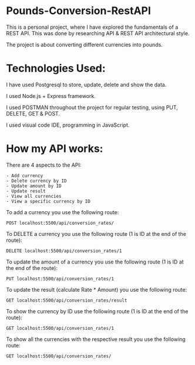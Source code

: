 # Pounds-Conversion-RestAPI
This is a personal project, where I have explored the fundamentals of a REST API. This was done by researching API & REST API architectural style.

The project is about converting different currencies into pounds.

# Technologies Used:

I have used Postgresql to store, update, delete and show the data. 

I used Node.js + Express framework.

I used POSTMAN throughout the project for regular testing, using PUT, DELETE, GET & POST. 

I used visual code IDE, programming in JavaScript.

# How my API works:

There are 4 aspects to the API:

    - Add currency
    - Delete currency by ID
    - Update amount by ID
    - Update result
    - View all currencies
    - View a specific currency by ID

To add a currency you use the following route: 

    POST localhost:5500/api/conversion_rates/

To DELETE a currency you use the following route (1 is ID at the end of the route): 

    DELETE localhost:5500/api/conversion_rates/1 

To update the amount of a currency you use the following route (1 is ID at the end of the route): 

    PUT localhost:5500/api/conversion_rates/1

To update the result (calculate Rate * Amount) you use the following route:

    GET localhost:5500/api/conversion_rates/result

To show the currency by ID use the following route (1 is ID at the end of the route):

    GET localhost:5500/api/conversion_rates/1

To show all the currencies with the respective result you use the following route:

    GET localhost:5500/api/conversion_rates/